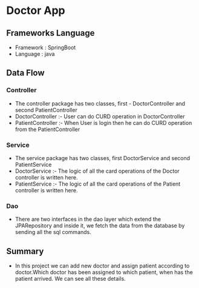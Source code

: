 # Doctor App #

## Frameworks Language ##
* Framework : SpringBoot
* Language : java 

## Data Flow ##
### Controller ###
* The controller package has two classes, first - DoctorController and second PatientController
* DoctorController :- User can do CURD operation in DoctorController
* PatientController :- When User is login then he can do CURD operation from the PatientController

### Service ###
* The service package has two classes, first DoctorService and second PatientService
* DoctorService :- The logic of all the card operations of the Doctor controller is written here.
* PatientService :- The logic of all the card operations of the Patient controller is written here.

### Dao ###
* There are two interfaces in the dao layer which extend the JPARepository and inside it, we fetch the data from the database by sending all the sql commands.

## Summary ##
* In this project we can add new doctor and assign patient according to doctor.Which doctor has been assigned to which patient, when has the patient arrived. We can see all these details.